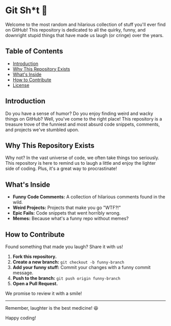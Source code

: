 # Git Sh*t 🤪

Welcome to the most random and hilarious collection of stuff you'll ever find on GitHub! This repository is dedicated to all the quirky, funny, and downright stupid things that have made us laugh (or cringe) over the years.

## Table of Contents

- [Introduction](#introduction)
- [Why This Repository Exists](#why-this-repository-exists)
- [What's Inside](#whats-inside)
- [How to Contribute](#how-to-contribute)
- [License](#license)

## Introduction

Do you have a sense of humor? Do you enjoy finding weird and wacky things on GitHub? Well, you've come to the right place! This repository is a treasure trove of the funniest and most absurd code snippets, comments, and projects we've stumbled upon.

## Why This Repository Exists

Why not? In the vast universe of code, we often take things too seriously. This repository is here to remind us to laugh a little and enjoy the lighter side of coding. Plus, it's a great way to procrastinate!

## What's Inside

- **Funny Code Comments:** A collection of hilarious comments found in the wild.
- **Weird Projects:** Projects that make you go "WTF?!"
- **Epic Fails:** Code snippets that went horribly wrong.
- **Memes:** Because what's a funny repo without memes?

## How to Contribute

Found something that made you laugh? Share it with us!

1. **Fork this repository.**
2. **Create a new branch:** `git checkout -b funny-branch`
3. **Add your funny stuff:** Commit your changes with a funny commit message.
4. **Push to the branch:** `git push origin funny-branch`
5. **Open a Pull Request.**

We promise to review it with a smile!

---

Remember, laughter is the best medicine! 😆

Happy coding!

